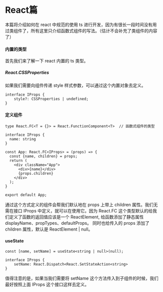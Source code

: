 # React篇

本篇将介绍如何在 react 中规范的使用 ts 进行开发，因为有很长一段时间没有用过类组件了，所有这里只介绍函数式组件的写法。（估计不会补充了类组件的内容了）

#### 内置的类型

首先我们来了解一下 react 内置的 ts 类型。<br />

##### React.CSSProperties

如果我们需要向组件传递 style 样式参数，可以通过这个内置对象去定义。

```
interface IProps {
    style?: CSSProperties | undefined;
}
```

#### 定义组件

```
type React.FC<T = {}> = React.FunctionComponent<T>  // 函数式组件的类型

interface IProps {
  name: string
}

const App: React.FC<IProps> = (props) => {
  const {name, children} = props;
  return (
    <div className="App">
      <div>{name}</div>
      {props.children}
    </div>
  );
}

export default App;
```
通过这个方式定义的组件会帮我们默认地在 props 上带上 children 属性。我们无需在接口 IProps 中定义，就可以在使用它。因为 React.FC 这个类型默认的给我们定义了函数的返回值应该是一个 ReactElement, 给函数添加了静态属性 displayName、propTypes、defaultProps。 同时也给传入的 props 添加了 children 属性，默认是 ReactElement | null。


#### useState

```
const [name, setName] = useState<string | null>(null); 

interface IProps {
    setName: React.Dispatch<React.SetStateAction<string>
}
```
值得注意的是，如果当我们需要将 setName 这个方法传入到子组件的时候，我们最好按照上面 IProps 这个接口这样去定义。

